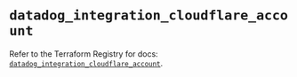 # `datadog_integration_cloudflare_account`

Refer to the Terraform Registry for docs: [`datadog_integration_cloudflare_account`](https://registry.terraform.io/providers/datadog/datadog/3.61.0/docs/resources/integration_cloudflare_account).

